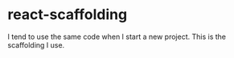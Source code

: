 # react-scaffolding
I tend to use the same code when I start a new project. This is the scaffolding I use.
